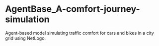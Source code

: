 # AgentBase_A-comfort-journey-simulation
Agent-based model simulating traffic comfort for cars and bikes in a city grid using NetLogo.
